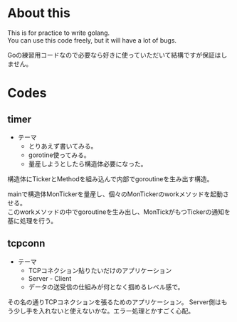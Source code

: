 # About this

This is for practice to write golang.  
You can use this code freely, but it will have a lot of bugs.

Goの練習用コードなので必要なら好きに使っていただいて結構ですが保証はしません。

# Codes

## timer

* テーマ
  * とりあえず書いてみる。
  * gorotine使ってみる。 
  * 量産しようとしたら構造体必要になった。

構造体にTickerとMethodを組み込んで内部でgoroutineを生み出す構造。

mainで構造体MonTickerを量産し、個々のMonTickerのworkメソッドを起動させる。  
このworkメソッドの中でgoroutineを生み出し、MonTickがもつTickerの通知を基に処理を行う。

## tcpconn

* テーマ
  * TCPコネクション貼りたいだけのアプリケーション
  * Server - Client
  * データの送受信の仕組みが何となく掴めるレベル感で。

その名の通りTCPコネクションを張るためのアプリケーション。
Server側はもう少し手を入れないと使えないかな。エラー処理とかすごく心配。

